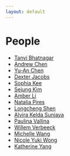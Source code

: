 ```yaml
---
layout: default
---
```


# People
* [Tanvi Bhatnagar]()
* [Andrew Chen]()
* [Yu-An Chen]()
* [Dexter Jacobs]()
* [Sophia Kee]()
* [Sejung Kim]()
* [Amber Li]()
* [Natalia Pires]()
* [Longcheng Shen]()
* [Alvira Kelda Sunjaya]()
* [Paulina Vallina]()
* [Willem Verbeeck]()
* [Michelle Wang]()
* [Nicole Yuki Wong]()
* [Katherine Yang]()
